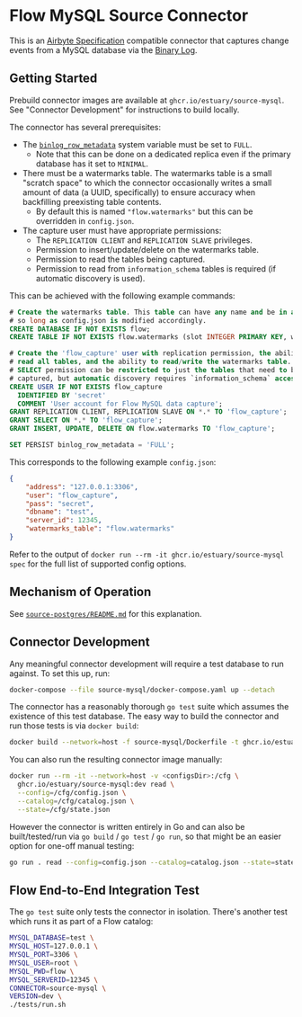 Flow MySQL Source Connector
===========================

This is an [Airbyte Specification](https://docs.airbyte.io/understanding-airbyte/airbyte-specification)
compatible connector that captures change events from a MySQL database via the
[Binary Log](https://dev.mysql.com/doc/refman/8.0/en/binary-log.html).

## Getting Started

Prebuild connector images are available at `ghcr.io/estuary/source-mysql`. See
"Connector Development" for instructions to build locally.

The connector has several prerequisites:
* The [`binlog_row_metadata`](https://dev.mysql.com/doc/refman/8.0/en/replication-options-binary-log.html#sysvar_binlog_row_metadata)
  system variable must be set to `FULL`.
  - Note that this can be done on a dedicated replica even if the primary database has it set to `MINIMAL`.
* There must be a watermarks table. The watermarks table is a small "scratch space"
  to which the connector occasionally writes a small amount of data (a UUID,
  specifically) to ensure accuracy when backfilling preexisting table contents.
  - By default this is named `"flow.watermarks"` but this can be overridden in `config.json`.
* The capture user must have appropriate permissions:
  - The `REPLICATION CLIENT` and `REPLICATION SLAVE` privileges.
  - Permission to insert/update/delete on the watermarks table.
  - Permission to read the tables being captured.
  - Permission to read from `information_schema` tables is required (if automatic discovery is used).

This can be achieved with the following example commands:

```sql
# Create the watermarks table. This table can have any name and be in any database,
# so long as config.json is modified accordingly.
CREATE DATABASE IF NOT EXISTS flow;
CREATE TABLE IF NOT EXISTS flow.watermarks (slot INTEGER PRIMARY KEY, watermark TEXT);

# Create the 'flow_capture' user with replication permission, the ability to
# read all tables, and the ability to read/write the watermarks table. The
# SELECT permission can be restricted to just the tables that need to be
# captured, but automatic discovery requires `information_schema` access too.
CREATE USER IF NOT EXISTS flow_capture
  IDENTIFIED BY 'secret'
  COMMENT 'User account for Flow MySQL data capture';
GRANT REPLICATION CLIENT, REPLICATION SLAVE ON *.* TO 'flow_capture';
GRANT SELECT ON *.* TO 'flow_capture';
GRANT INSERT, UPDATE, DELETE ON flow.watermarks TO 'flow_capture';

SET PERSIST binlog_row_metadata = 'FULL';
```

This corresponds to the following example `config.json`:

```json
{
    "address": "127.0.0.1:3306",
    "user": "flow_capture",
    "pass": "secret",
    "dbname": "test",
    "server_id": 12345,
    "watermarks_table": "flow.watermarks"
}
```

Refer to the output of `docker run --rm -it ghcr.io/estuary/source-mysql spec` for
the full list of supported config options.

## Mechanism of Operation

See [`source-postgres/README.md`](https://github.com/estuary/connectors/blob/main/source-postgres/README.md#mechanism-of-operation) for this explanation.

## Connector Development

Any meaningful connector development will require a test database to run
against. To set this up, run:

```bash
docker-compose --file source-mysql/docker-compose.yaml up --detach
```

The connector has a reasonably thorough `go test` suite which assumes the existence of
this test database. The easy way to build the connector and run those tests is via
`docker build`:

```bash
docker build --network=host -f source-mysql/Dockerfile -t ghcr.io/estuary/source-mysql:dev .
```

You can also run the resulting connector image manually:

```bash
docker run --rm -it --network=host -v <configsDir>:/cfg \
  ghcr.io/estuary/source-mysql:dev read \
  --config=/cfg/config.json \
  --catalog=/cfg/catalog.json \
  --state=/cfg/state.json
```

However the connector is written entirely in Go and can also be built/tested/run via
`go build` / `go test` / `go run`, so that might be an easier option for one-off
manual testing:

```bash
go run . read --config=config.json --catalog=catalog.json --state=state.json
```

## Flow End-to-End Integration Test

The `go test` suite only tests the connector in isolation. There's another test
which runs it as part of a Flow catalog:

```bash
MYSQL_DATABASE=test \
MYSQL_HOST=127.0.0.1 \
MYSQL_PORT=3306 \
MYSQL_USER=root \
MYSQL_PWD=flow \
MYSQL_SERVERID=12345 \
CONNECTOR=source-mysql \
VERSION=dev \
./tests/run.sh
```